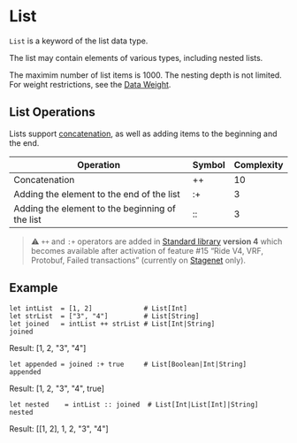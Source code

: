 # List

`List` is a keyword of the list data type.

The list may contain elements of various types, including nested lists.

The maximim number of list items is 1000. The nesting depth is not limited. For weight restrictions, see the [Data Weight](/en/ride/limits/weight).

## List Operations

Lists support [concatenation](https://en.wikipedia.org/wiki/Concatenation), as well as adding items to the beginning and the end.

| Operation  | Symbol  | Complexity  |
|---|---|---|
| Concatenation  | ++  | 10  |
| Adding the element to the end of the list  | :+  | 3  |
| Adding the element to the beginning of the list  | ::  | 3  |

> :warning: `++` and `:+` operators are added in [Standard library](/en/ride/script/standard-library) **version 4** which becomes available after activation of feature #15 “Ride V4, VRF, Protobuf, Failed transactions” (currently on [Stagenet](/ru/blockchain/blockchain-network/stage-network) only).

## Example

```ride
let intList  = [1, 2]             # List[Int]
let strList  = ["3", "4"]         # List[String]
let joined   = intList ++ strList # List[Int|String]
joined
```

Result: [1, 2, "3", "4"]

```ride
let appended = joined :+ true     # List[Boolean|Int|String]
appended
```

Result: [1, 2, "3", "4", true]

```ride
let nested    = intList :: joined  # List[Int|List[Int]|String]
nested
```

Result: [[1, 2], 1, 2, "3", "4"]
